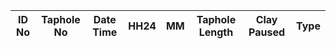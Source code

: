   <div class="table-responsive scrollable-table" style="max-height:255px;">
                                <table class="table table-bordered table-sm text-center align-middle">
                                    <thead>
                                        <tr>
                                            <th class="Heading_Tiny">ID No</th>
                                            <th class="Heading_Tiny">Taphole No</th>
                                            <th>Date Time</th>
                                            <th>HH24</th>
                                            <th>MM</th>
                                            <th>Taphole Length</th>
                                            <th>Clay Paused</th>
                                            <th>Type</th>
                                        </tr>
                                    </thead>
                                    <tbody id="exception_cast"></tbody>
                                </table>
                            </div>
